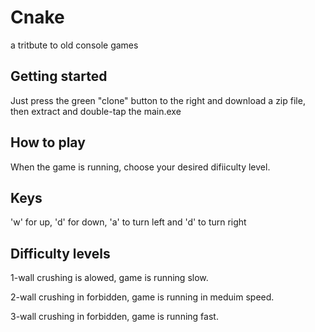 # Cnake
a tritbute to old console games

## Getting started
Just press the green "clone" button to the right and download a zip file, then extract and double-tap the main.exe


## How to play 
When the game is running, choose your desired difiiculty level. 

## Keys
'w' for up, 'd' for down, 'a' to turn left and 'd' to turn right

## Difficulty levels 
1-wall crushing is alowed, game is running slow.

2-wall crushing in forbidden, game is running in meduim speed.

3-wall crushing in forbidden, game is running fast.


